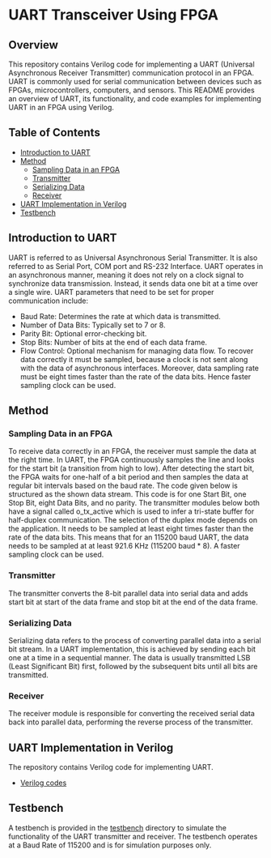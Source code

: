 # UART Transceiver Using FPGA

## Overview
This repository contains Verilog code for implementing a UART (Universal Asynchronous Receiver Transmitter) communication protocol in an FPGA. UART is commonly used for serial communication between devices such as FPGAs, microcontrollers, computers, and sensors. This README provides an overview of UART, its functionality, and code examples for implementing UART in an FPGA using Verilog.

## Table of Contents
- [Introduction to UART](#introduction-to-uart)
- [Method](#method)
  - [Sampling Data in an FPGA](#sampling-data-in-an-fpga)
  - [Transmitter](#transmitter)
  - [Serializing Data](#serializing-data)
  - [Receiver](#receiver)
- [UART Implementation in Verilog](#uart-implementation-in-verilog)
- [Testbench](#testbench)

## Introduction to UART
UART is referred to as Universal Asynchronous Serial Transmitter. It is also referred to as Serial Port, COM 
port and RS-232 Interface. UART operates in an asynchronous manner, meaning it does not rely on a 
clock signal to synchronize data transmission. Instead, it sends data one bit at a time over a single wire. 
UART parameters that need to be set for proper communication include:
- Baud Rate: Determines the rate at which data is transmitted.
- Number of Data Bits: Typically set to 7 or 8.
- Parity Bit: Optional error-checking bit.
- Stop Bits: Number of bits at the end of each data frame.
- Flow Control: Optional mechanism for managing data flow.
To recover data correctly it must be sampled, because a clock is not sent along with the data of 
asynchronous interfaces. Moreover, data sampling rate must be eight times faster than the rate of the 
data bits. Hence faster sampling clock can be used.

## Method

### Sampling Data in an FPGA
To receive data correctly in an FPGA, the receiver must sample the data at the right time. In UART, the 
FPGA continuously samples the line and looks for the start bit (a transition from high to low). After 
detecting the start bit, the FPGA waits for one-half of a bit period and then samples the data at regular 
bit intervals based on the baud rate.
The code given below is structured as the shown data stream. This code is for one Start Bit, one Stop Bit, 
eight Data Bits, and no parity. The transmitter modules below both have a signal called o_tx_active 
which is used to infer a tri-state buffer for half-duplex communication. The selection of the duplex mode 
depends on the application.
It needs to be sampled at least eight times faster than the rate of the data bits. This means that 
for an 115200 baud UART, the data needs to be sampled at at least 921.6 KHz (115200 baud * 
8). A faster sampling clock can be used.

### Transmitter
The transmitter converts the 8-bit parallel data into serial data and adds start bit at start of the data 
frame and stop bit at the end of the data frame.

### Serializing Data
Serializing data refers to the process of converting parallel data into a serial bit stream. In a UART 
implementation, this is achieved by sending each bit one at a time in a sequential manner. The data is 
usually transmitted LSB (Least Significant Bit) first, followed by the subsequent bits until all bits are 
transmitted.


### Receiver
The receiver module is responsible for converting the received serial data back into parallel data, performing the reverse process of the transmitter.

## UART Implementation in Verilog
The repository contains Verilog code for implementing UART. 
- [Verilog codes](https://github.com/Nusrath-Amana/UART-implementation-using-FPGA/commit/12f310066228b552daeaceacf767cada46db9be6)

## Testbench
A testbench is provided in the [testbench](/testbench) directory to simulate the functionality of the UART transmitter and receiver. The testbench operates at a Baud Rate of 115200 and is for simulation purposes only.
